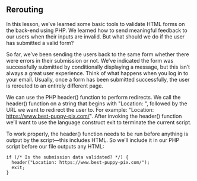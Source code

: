 ## Rerouting

In this lesson, we’ve learned some basic tools to validate HTML forms on the back-end using PHP. We learned how to send meaningful feedback to our users when their inputs are invalid. But what should we do if the user has submitted a valid form?

So far, we’ve been sending the users back to the same form whether there were errors in their submission or not. We’ve indicated the form was successfully submitted by conditionally displaying a message, but this isn’t always a great user experience. Think of what happens when you log in to your email. Usually, once a form has been submitted successfully, the user is rerouted to an entirely different page.

We can use the PHP header() function to perform redirects. We call the header() function on a string that begins with "Location: ", followed by the URL we want to redirect the user to. For example: "Location: https://www.best-puppy-pix.com/". After invoking the header() function we’ll want to use the language construct exit to terminate the current script.

To work properly, the header() function needs to be run before anything is output by the script—this includes HTML. So we’ll include it in our PHP script before our file outputs any HTML:

```
if (/* Is the submission data validated? */) {
  header("Location: https://www.best-puppy-pix.com/");
  exit;
}

```
